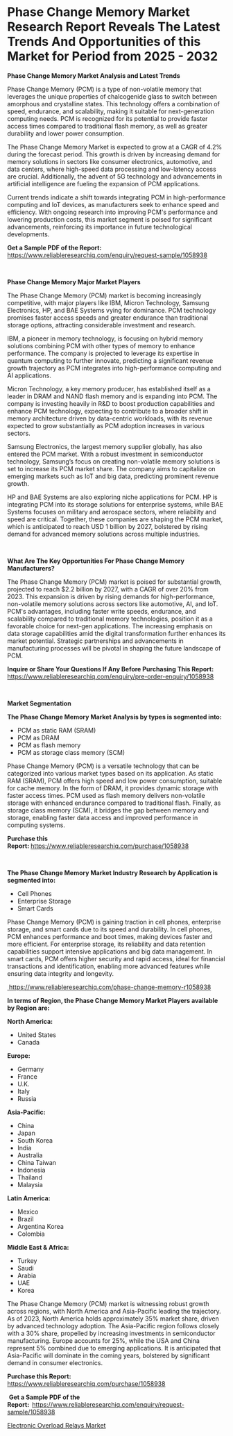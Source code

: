 <p><h1>Phase Change Memory Market Research Report Reveals The Latest Trends And Opportunities of this Market for Period from 2025 - 2032</h1></p><p><strong>Phase Change Memory Market Analysis and Latest Trends</strong></p>
<p><p>Phase Change Memory (PCM) is a type of non-volatile memory that leverages the unique properties of chalcogenide glass to switch between amorphous and crystalline states. This technology offers a combination of speed, endurance, and scalability, making it suitable for next-generation computing needs. PCM is recognized for its potential to provide faster access times compared to traditional flash memory, as well as greater durability and lower power consumption.</p><p>The Phase Change Memory Market is expected to grow at a CAGR of 4.2% during the forecast period. This growth is driven by increasing demand for memory solutions in sectors like consumer electronics, automotive, and data centers, where high-speed data processing and low-latency access are crucial. Additionally, the advent of 5G technology and advancements in artificial intelligence are fueling the expansion of PCM applications. </p><p>Current trends indicate a shift towards integrating PCM in high-performance computing and IoT devices, as manufacturers seek to enhance speed and efficiency. With ongoing research into improving PCM's performance and lowering production costs, this market segment is poised for significant advancements, reinforcing its importance in future technological developments.</p></p>
<p><strong>Get a Sample PDF of the Report:&nbsp;</strong> <a href="https://www.reliableresearchiq.com/enquiry/request-sample/1058938?utm_campaign=3461&utm_medium=2&utm_source=Github&utm_content=ia&utm_term=06042025&utm_id=phase-change-memory">https://www.reliableresearchiq.com/enquiry/request-sample/1058938</a></p>
<p>&nbsp;</p>
<p><strong>Phase Change Memory Major Market Players</strong></p>
<p><p>The Phase Change Memory (PCM) market is becoming increasingly competitive, with major players like IBM, Micron Technology, Samsung Electronics, HP, and BAE Systems vying for dominance. PCM technology promises faster access speeds and greater endurance than traditional storage options, attracting considerable investment and research.</p><p>IBM, a pioneer in memory technology, is focusing on hybrid memory solutions combining PCM with other types of memory to enhance performance. The company is projected to leverage its expertise in quantum computing to further innovate, predicting a significant revenue growth trajectory as PCM integrates into high-performance computing and AI applications.</p><p>Micron Technology, a key memory producer, has established itself as a leader in DRAM and NAND flash memory and is expanding into PCM. The company is investing heavily in R&D to boost production capabilities and enhance PCM technology, expecting to contribute to a broader shift in memory architecture driven by data-centric workloads, with its revenue expected to grow substantially as PCM adoption increases in various sectors.</p><p>Samsung Electronics, the largest memory supplier globally, has also entered the PCM market. With a robust investment in semiconductor technology, Samsung’s focus on creating non-volatile memory solutions is set to increase its PCM market share. The company aims to capitalize on emerging markets such as IoT and big data, predicting prominent revenue growth.</p><p>HP and BAE Systems are also exploring niche applications for PCM. HP is integrating PCM into its storage solutions for enterprise systems, while BAE Systems focuses on military and aerospace sectors, where reliability and speed are critical. Together, these companies are shaping the PCM market, which is anticipated to reach USD 1 billion by 2027, bolstered by rising demand for advanced memory solutions across multiple industries.</p></p>
<p>&nbsp;</p>
<p><strong>What Are The Key Opportunities For Phase Change Memory Manufacturers?</strong></p>
<p><p>The Phase Change Memory (PCM) market is poised for substantial growth, projected to reach $2.2 billion by 2027, with a CAGR of over 20% from 2023. This expansion is driven by rising demands for high-performance, non-volatile memory solutions across sectors like automotive, AI, and IoT. PCM's advantages, including faster write speeds, endurance, and scalability compared to traditional memory technologies, position it as a favorable choice for next-gen applications. The increasing emphasis on data storage capabilities amid the digital transformation further enhances its market potential. Strategic partnerships and advancements in manufacturing processes will be pivotal in shaping the future landscape of PCM.</p></p>
<p><strong>Inquire or Share Your Questions If Any Before Purchasing This Report:</strong> <a href="https://www.reliableresearchiq.com/enquiry/pre-order-enquiry/1058938?utm_campaign=3461&utm_medium=2&utm_source=Github&utm_content=ia&utm_term=06042025&utm_id=phase-change-memory">https://www.reliableresearchiq.com/enquiry/pre-order-enquiry/1058938</a></p>
<p>&nbsp;</p>
<p><strong>Market Segmentation</strong></p>
<p><strong>The Phase Change Memory Market Analysis by types is segmented into:</strong></p>
<p><ul><li>PCM as static RAM (SRAM)</li><li>PCM as DRAM</li><li>PCM as flash memory</li><li>PCM as storage class memory (SCM)</li></ul></p>
<p><p>Phase Change Memory (PCM) is a versatile technology that can be categorized into various market types based on its application. As static RAM (SRAM), PCM offers high speed and low power consumption, suitable for cache memory. In the form of DRAM, it provides dynamic storage with faster access times. PCM used as flash memory delivers non-volatile storage with enhanced endurance compared to traditional flash. Finally, as storage class memory (SCM), it bridges the gap between memory and storage, enabling faster data access and improved performance in computing systems.</p></p>
<p><strong>Purchase this Report:&nbsp;</strong><a href="https://www.reliableresearchiq.com/purchase/1058938?utm_campaign=3461&utm_medium=2&utm_source=Github&utm_content=ia&utm_term=06042025&utm_id=phase-change-memory">https://www.reliableresearchiq.com/purchase/1058938</a></p>
<p>&nbsp;</p>
<p><strong>The Phase Change Memory Market Industry Research by Application is segmented into:</strong></p>
<p><ul><li>Cell Phones</li><li>Enterprise Storage</li><li>Smart Cards</li></ul></p>
<p><p>Phase Change Memory (PCM) is gaining traction in cell phones, enterprise storage, and smart cards due to its speed and durability. In cell phones, PCM enhances performance and boot times, making devices faster and more efficient. For enterprise storage, its reliability and data retention capabilities support intensive applications and big data management. In smart cards, PCM offers higher security and rapid access, ideal for financial transactions and identification, enabling more advanced features while ensuring data integrity and longevity.</p></p>
<p><a href="https://www.reliableresearchiq.com/phase-change-memory-r1058938?utm_campaign=3461&utm_medium=2&utm_source=Github&utm_content=ia&utm_term=06042025&utm_id=phase-change-memory">&nbsp;https://www.reliableresearchiq.com/phase-change-memory-r1058938</a></p>
<p><strong>In terms of Region, the Phase Change Memory Market Players available by Region are:</strong></p>
<p>
    <p> <strong> North America: </strong>
        <ul>
            <li>United States</li>
            <li>Canada</li>
        </ul>
        </p> 
    <p> <strong> Europe: </strong>
        <ul>
            <li>Germany</li>
            <li>France</li>
            <li>U.K.</li>
            <li>Italy</li>
            <li>Russia</li>
        </ul>
        </p> 
    <p> <strong> Asia-Pacific: </strong>
        <ul>
            <li>China</li>
            <li>Japan</li>
            <li>South Korea</li>
            <li>India</li>
            <li>Australia</li>
            <li>China Taiwan</li>
            <li>Indonesia</li>
            <li>Thailand</li>
            <li>Malaysia</li>
        </ul>
        </p> 
    <p> <strong> Latin America: </strong>
        <ul>
            <li>Mexico</li>
            <li>Brazil</li>
            <li>Argentina Korea</li>
            <li>Colombia</li>
        </ul>
        </p> 
    <p> <strong> Middle East & Africa: </strong>
        <ul>
            <li>Turkey</li>
            <li>Saudi</li>
            <li>Arabia</li>
            <li>UAE</li>
            <li>Korea</li>
        </ul>
    </p>
    </p>
<p><p>The Phase Change Memory (PCM) market is witnessing robust growth across regions, with North America and Asia-Pacific leading the trajectory. As of 2023, North America holds approximately 35% market share, driven by advanced technology adoption. The Asia-Pacific region follows closely with a 30% share, propelled by increasing investments in semiconductor manufacturing. Europe accounts for 25%, while the USA and China represent 5% combined due to emerging applications. It is anticipated that Asia-Pacific will dominate in the coming years, bolstered by significant demand in consumer electronics.</p></p>
<p><strong>Purchase this Report: </strong><a href="https://www.reliableresearchiq.com/purchase/1058938?utm_campaign=3461&utm_medium=2&utm_source=Github&utm_content=ia&utm_term=06042025&utm_id=phase-change-memory">https://www.reliableresearchiq.com/purchase/1058938</a></p>
<p>&nbsp;<strong>Get a Sample PDF of the Report:&nbsp;&nbsp;</strong><a href="https://www.reliableresearchiq.com/enquiry/request-sample/1058938?utm_campaign=3461&utm_medium=2&utm_source=Github&utm_content=ia&utm_term=06042025&utm_id=phase-change-memory">https://www.reliableresearchiq.com/enquiry/request-sample/1058938</a></p>
<p><strong></strong></p>
<p><p><a href="https://github.com/kukolkasimo5/Market-Research-Report-List-1/blob/main/electronic-overload-relays-market.md?utm_campaign=3461&utm_medium=2&utm_source=Github&utm_content=ia&utm_term=06042025&utm_id=phase-change-memory">Electronic Overload Relays Market</a></p></p>